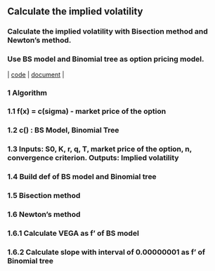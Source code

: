 ## Calculate the implied volatility
### Calculate the implied volatility with Bisection method and Newton’s method.
### Use BS model and Binomial tree as option pricing model.
| [code][] | [document][] |
### 1	Algorithm

### 1.1	f(x) = c(sigma) - market price of the option
### 1.2	c() : BS Model, Binomial Tree

### 1.3	Inputs: S0, K, r, q, T, market price of the option, n, convergence criterion. Outputs: Implied volatility
### 1.4	Build def of BS model and Binomial tree
### 1.5	Bisection method
### 1.6	Newton’s method
### 1.6.1	Calculate VEGA as f’ of BS model
### 1.6.2	Calculate slope with interval of 0.00000001 as f’ of Binomial tree
  [code]:  https://github.com/mengjelee/FINANCIAL_PORTFOLIO/blob/master/Advance/Calculate%20the%20implied%20volatility/Calculate%20the%20implied%20volatility.ipynb    "code"
  [document]:  https://github.com/mengjelee/FINANCIAL_PORTFOLIO/blob/master/Advance/Calculate%20the%20implied%20volatility/Calculate%20the%20implied%20volatility.pdf    "document"